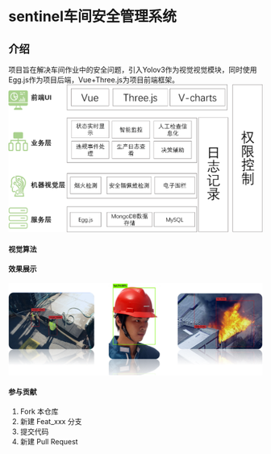 # sentinel车间安全管理系统

## 介绍
项目旨在解决车间作业中的安全问题，引入Yolov3作为视觉视觉模块，同时使用Egg.js作为项目后端，Vue+Three.js为项目前端框架。
![项目结构图](https://github.com/bingnoi/serviceout/blob/master/pics/architeture.png)
#### 视觉算法

#### 效果展示
![检测效果](https://github.com/bingnoi/serviceout/blob/master/pics/yolov3_demo.png)

#### 参与贡献

1.  Fork 本仓库
2.  新建 Feat_xxx 分支
3.  提交代码
4.  新建 Pull Request


